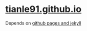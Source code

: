 # [tianle91.github.io](https://tianle91.github.io)

Depends on [github pages and jekyll](https://docs.github.com/en/pages/setting-up-a-github-pages-site-with-jekyll/about-github-pages-and-jekyll)
